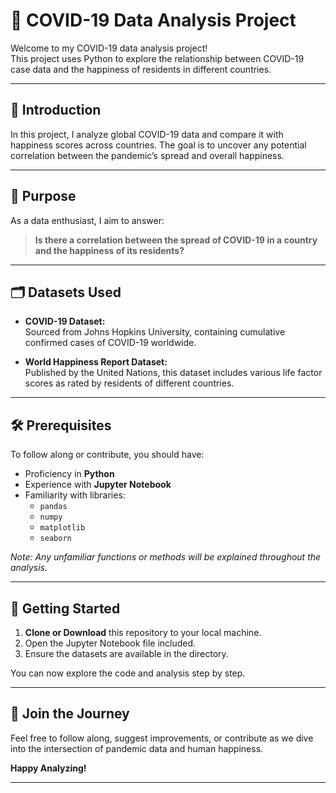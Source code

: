 # 🦠 COVID-19 Data Analysis Project

Welcome to my COVID-19 data analysis project!  
This project uses Python to explore the relationship between COVID-19 case data and the happiness of residents in different countries.

---

## 📖 Introduction

In this project, I analyze global COVID-19 data and compare it with happiness scores across countries. The goal is to uncover any potential correlation between the pandemic’s spread and overall happiness.

---

## 🎯 Purpose

As a data enthusiast, I aim to answer:

> **Is there a correlation between the spread of COVID-19 in a country and the happiness of its residents?**

---

## 🗂️ Datasets Used

- **COVID-19 Dataset:**  
  Sourced from Johns Hopkins University, containing cumulative confirmed cases of COVID-19 worldwide.

- **World Happiness Report Dataset:**  
  Published by the United Nations, this dataset includes various life factor scores as rated by residents of different countries.

---

## 🛠️ Prerequisites

To follow along or contribute, you should have:

- Proficiency in **Python**
- Experience with **Jupyter Notebook**
- Familiarity with libraries:
  - `pandas`
  - `numpy`
  - `matplotlib`
  - `seaborn`

*Note: Any unfamiliar functions or methods will be explained throughout the analysis.*

---

## 🚀 Getting Started

1. **Clone or Download** this repository to your local machine.
2. Open the Jupyter Notebook file included.
3. Ensure the datasets are available in the directory.

You can now explore the code and analysis step by step.

---

## 🤝 Join the Journey

Feel free to follow along, suggest improvements, or contribute as we dive into the intersection of pandemic data and human happiness.

**Happy Analyzing!**

---
